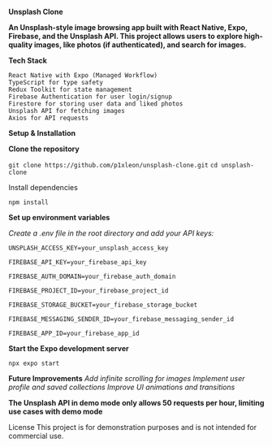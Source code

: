 **Unsplash Clone**

**An Unsplash-style image browsing app built with React Native, Expo, Firebase, and the Unsplash API. This project allows users to explore high-quality images, like photos (if authenticated), and search for images.**

**Tech Stack**

    React Native with Expo (Managed Workflow)
    TypeScript for type safety
    Redux Toolkit for state management
    Firebase Authentication for user login/signup
    Firestore for storing user data and liked photos
    Unsplash API for fetching images
    Axios for API requests


**Setup & Installation**

**Clone the repository**

`git clone https://github.com/p1xleon/unsplash-clone.git`
`cd unsplash-clone`

Install dependencies

`npm install`

**Set up environment variables**

*Create a .env file in the root directory and add your API keys:*

`UNSPLASH_ACCESS_KEY=your_unsplash_access_key`

`FIREBASE_API_KEY=your_firebase_api_key`

`FIREBASE_AUTH_DOMAIN=your_firebase_auth_domain`

`FIREBASE_PROJECT_ID=your_firebase_project_id`

`FIREBASE_STORAGE_BUCKET=your_firebase_storage_bucket`

`FIREBASE_MESSAGING_SENDER_ID=your_firebase_messaging_sender_id`

`FIREBASE_APP_ID=your_firebase_app_id`


**Start the Expo development server**

`npx expo start`

**Future Improvements**
*Add infinite scrolling for images*
*Implement user profile and saved collections*
*Improve UI animations and transitions*

**The Unsplash API in demo mode only allows 50 requests per hour, limiting use cases with demo mode**

License
This project is for demonstration purposes and is not intended for commercial use.
